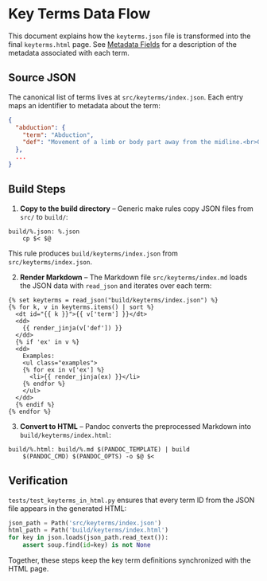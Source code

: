# Key Terms Data Flow

This document explains how the `keyterms.json` file is transformed into the final `keyterms.html` page. See [Metadata Fields](metadata-fields.md) for a description of the metadata associated with each term.

## Source JSON

The canonical list of terms lives at `src/keyterms/index.json`. Each entry maps an identifier to metadata about the term:

```json
{
  "abduction": {
    "term": "Abduction",
    "def": "Movement of a limb or body part away from the midline.<br>Opposite: {{ linktitle(\"adduction\") }}."
  },
  ...
}
```

## Build Steps

1. **Copy to the build directory** – Generic make rules copy JSON files from
   `src/` to `build/`:

```
build/%.json: %.json
    cp $< $@
```

This rule produces `build/keyterms/index.json` from `src/keyterms/index.json`.

2. **Render Markdown** – The Markdown file `src/keyterms/index.md` loads the JSON data with `read_json` and iterates over each term:

```
{% set keyterms = read_json("build/keyterms/index.json") %}
{% for k, v in keyterms.items() | sort %}
  <dt id="{{ k }}">{{ v['term'] }}</dt>
  <dd>
    {{ render_jinja(v['def']) }}
  </dd>
  {% if 'ex' in v %}
  <dd>
    Examples:
    <ul class="examples">
    {% for ex in v['ex'] %}
      <li>{{ render_jinja(ex) }}</li>
    {% endfor %}
    </ul>
  </dd>
  {% endif %}
{% endfor %}
```

3. **Convert to HTML** – Pandoc converts the preprocessed Markdown into `build/keyterms/index.html`:

```
build/%.html: build/%.md $(PANDOC_TEMPLATE) | build
    $(PANDOC_CMD) $(PANDOC_OPTS) -o $@ $<
```

## Verification

`tests/test_keyterms_in_html.py` ensures that every term ID from the JSON file appears in the generated HTML:

```python
json_path = Path('src/keyterms/index.json')
html_path = Path('build/keyterms/index.html')
for key in json.loads(json_path.read_text()):
    assert soup.find(id=key) is not None
```

Together, these steps keep the key term definitions synchronized with the HTML page.
